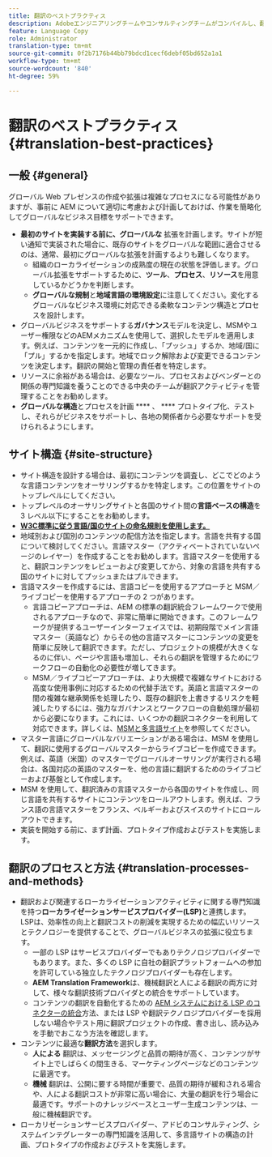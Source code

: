 ```yaml
---
title: 翻訳のベストプラクティス
description: Adobeエンジニアリングチームやコンサルティングチームがコンパイルし、翻訳プロジェクトを立ち上げて実行する際に役立つ、ベストプラクティスについて説明します。
feature: Language Copy
role: Administrator
translation-type: tm+mt
source-git-commit: 0f2b7176b44bb79bdcd1cecf6debf05bd652a1a1
workflow-type: tm+mt
source-wordcount: '840'
ht-degree: 59%

---
```



# 翻訳のベストプラクティス {#translation-best-practices}

## 一般 {#general}

グローバル Web プレゼンスの作成や拡張は複雑なプロセスになる可能性がありますが、事前に AEM について適切に考慮および計画しておけば、作業を簡略化してグローバルなビジネス目標をサポートできます。

* **最初のサイトを実装する前に、グローバルな** 拡張を計画します。サイトが短い通知で実装された場合に、既存のサイトをグローバルな範囲に適合させるのは、通常、最初にグローバルな拡張を計画するよりも難しくなります。
   * 組織のローカライゼーションの成熟度の現在の状態を評価します。グローバル拡張をサポートするために、**ツール**、**プロセス**、**リソース**&#x200B;を用意しているかどうかを判断します。
   * **グローバルな規制**&#x200B;と&#x200B;**地域言語の環境設定**&#x200B;に注意してください。変化するグローバルなビジネス環境に対応できる柔軟なコンテンツ構造とプロセスを設計します。
* グローバルビジネスをサポートする&#x200B;**ガバナンス**&#x200B;モデルを決定し、MSMやユーザー権限などのAEMメカニズムを使用して、選択したモデルを適用します。例えば、コンテンツを一元的に作成し、「プッシュ」するか、地域/国に「プル」するかを指定します。地域でロック解除および変更できるコンテンツを決定します。翻訳の開始と管理の責任者を特定します。
* リソースに余裕がある場合は、必要なツール、プロセスおよびベンダーとの関係の専門知識を養うことのできる中央のチームが翻訳アクティビティを管理することをお勧めします。
* **グローバルな構造**&#x200B;とプロセスを計画 **** 、 **** プロトタイプ化、テストし、それらがビジネスをサポートし、各地の関係者から必要なサポートを受けられるようにします。

## サイト構造 {#site-structure}

* サイト構造を設計する場合は、最初にコンテンツを調査し、どこでどのような言語コンテンツをオーサリングするかを特定します。この位置をサイトのトップレベルにしてください。
* トップレベルのオーサリングサイトと各国のサイト間の&#x200B;**言語ベースの構造**&#x200B;を 3 レベル以下にすることをお勧めします。
* **[W3C標準に従う言語/国のサイトの命名規則を使用します。](/help/sites-cloud/authoring/fundamentals/accessible-content.md)**
* 地域別および国別のコンテンツの配信方法を指定します。言語を共有する国について検討してください。言語マスター（アクティベートされていないページのレイヤー）を作成することをお勧めします。言語マスターを使用すると、翻訳コンテンツをレビューおよび変更してから、対象の言語を共有する国のサイトに対してプッシュまたはプルできます。
* 言語マスターを作成するには、言語コピーを使用するアプローチと MSM／ライブコピーを使用するアプローチの 2 つがあります。
   * 言語コピーアプローチは、AEM の標準の翻訳統合フレームワークで使用されるアプローチなので、非常に簡単に開始できます。このフレームワークが提供するユーザーインターフェイスでは、初期段階でメイン言語マスター（英語など）からその他の言語マスターにコンテンツの変更を簡単に反映して翻訳できます。ただし、プロジェクトの規模が大きくなるのに伴い、ページや言語も増加し、それらの翻訳を管理するためにワークフローの自動化の必要性が増してきます。
   * MSM／ライブコピーアプローチは、より大規模で複雑なサイトにおける高度な使用事例に対応するための代替手法です。英語と言語マスターの間の複雑な継承関係を処理したり、既存の翻訳を上書きするリスクを軽減したりするには、強力なガバナンスとワークフローの自動処理が最初から必要になります。これには、いくつかの翻訳コネクターを利用して対応できます。詳しくは、[MSMと多言語サイト](/help/sites-cloud/administering/msm/best-practices.md#msm-and-multilingual-websites)を参照してください。
* マスター言語にグローバルなバリエーションがある場合は、MSM を使用して、翻訳に使用するグローバルマスターからライブコピーを作成できます。例えば、英語（米国）のマスターでグローバルオーサリングが実行される場合は、各国対応の英語のマスターを、他の言語に翻訳するためのライブコピーおよび基盤として作成します。
* MSM を使用して、翻訳済みの言語マスターから各国のサイトを作成し、同じ言語を共有するサイトにコンテンツをロールアウトします。例えば、フランス語の言語マスターをフランス、ベルギーおよびスイスのサイトにロールアウトできます。
* 実装を開始する前に、まず計画、プロトタイプ作成およびテストを実施します。

## 翻訳のプロセスと方法  {#translation-processes-and-methods}

* 翻訳および関連するローカライゼーションアクティビティに関する専門知識を持つ&#x200B;**ローカライゼーションサービスプロバイダー(LSP)**&#x200B;と連携します。LSPは、効率性の向上と翻訳コストの削減を実現するための幅広いリソースとテクノロジーを提供することで、グローバルビジネスの拡張に役立ちます。
   * 一部の LSP はサービスプロバイダーでもありテクノロジプロバイダーでもあります。また、多くの LSP に自社の翻訳プラットフォームへの参加を許可している独立したテクノロジプロバイダーも存在します。
   * **AEM Translation Framework**&#x200B;は、機械翻訳と人による翻訳の両方に対して、様々な翻訳技術プロバイダとの統合をサポートしています。
   * コンテンツの翻訳を自動化するための [AEM システムにおける LSP のコネクターの統合](integration-framework.md)方法、または LSP や翻訳テクノロジプロバイダーを採用しない場合やテスト用に翻訳プロジェクトの作成、書き出し、読み込みを手動でおこなう方法を確認します。
* コンテンツに最適な&#x200B;**翻訳方法**&#x200B;を選択します。
   * **人による** 翻訳は、メッセージングと品質の期待が高く、コンテンツがサイト上でしばらくの間生きる、マーケティングページなどのコンテンツに最適です。
   * **機械** 翻訳は、公開に要する時間が重要で、品質の期待が緩和される場合や、人による翻訳コストが非常に高い場合に、大量の翻訳を行う場合に最適です。サポートのナレッジベースとユーザー生成コンテンツは、一般に機械翻訳です。
* ローカリゼーションサービスプロバイダー、アドビのコンサルティング、システムインテグレーターの専門知識を活用して、多言語サイトの構造の計画、プロトタイプの作成およびテストを実施します。
